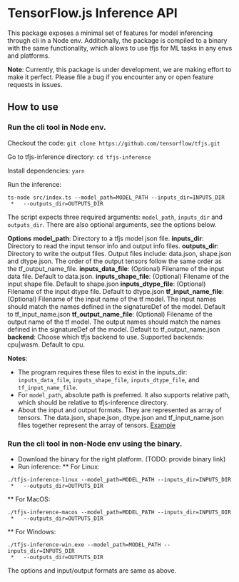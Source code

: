 # TensorFlow.js Inference API

This package exposes a minimal set of features for model inferencing through
cli in a Node env. Additionally, the package is compiled to a binary with the same functionality, which allows to use tfjs for ML tasks in any envs and platforms.

**Note**: Currently, this package is under development, we are making effort to
make it perfect. Please file a bug if you encounter any or open feature requests
in issues.

## How to use

### Run the cli tool in Node env.
Checkout the code: `git clone https://github.com/tensorflow/tfjs.git`

Go to tfjs-inference directory: `cd tfjs-inference`

Install dependencies: `yarn`

Run the inference:
```
ts-node src/index.ts --model_path=MODEL_PATH --inputs_dir=INPUTS_DIR
 *   --outputs_dir=OUTPUTS_DIR
```
The script expects three required arguments: `model_path`, `inputs_dir` and
`outputs_dir`. There are also optional arguments, see the options below.

**Options**
**model_path**: Directory to a tfjs model json file.
**inputs_dir**: Directory to read the input tensor info and output info files.
**outputs_dir**: Directory to write the output files. Output files include:
                 data.json, shape.json and dtype.json. The order of the output
                 tensors follow the same order as the tf_output_name_file.
**inputs_data_file**: (Optional) Filename of the input data file.
                      Default to data.json.
**inputs_shape_file**: (Optional) Filename of the input shape file.
                       Default to shape.json
**inputs_dtype_file**: (Optional) Filename of the input dtype file.
                       Default to dtype.json
**tf_input_name_file**: (Optional) Filename of the input name of the tf model.
                        The input names should match the names defined in the
                        signatureDef of the model.
                        Default to tf_input_name.json
**tf_output_name_file**: (Optional) Filename of the output name of the tf model.
                         The output names should match the names defined in
                         the signatureDef of the model.
                         Default to tf_output_name.json
**backend**: Choose which tfjs backend to use. Supported backends: cpu|wasm.
             Default to cpu.

**Notes**:
* The program requires these files to exist in the inputs_dir:
  `inputs_data_file`, `inputs_shape_file`, `inputs_dtype_file`, and
  `tf_input_name_file`.
* For `model_path`, absolute path is preferred. It also supports relative path,
  which should be relative to tfjs-inference directory.
* About the input and output formats. They are represented as array of tensors.
  The data.json, shape.json, dtype.json and tf_input_name.json files together
  represent the array of tensors. [Example](https://github.com/tensorflow/tfjs/tree/master/tfjs-inference/test_data)

### Run the cli tool in non-Node env using the binary.
* Download the binary for the right platform. (TODO: provide binary link)
* Run inference:
** For Linux:
```
./tfjs-inference-linux --model_path=MODEL_PATH --inputs_dir=INPUTS_DIR
 *   --outputs_dir=OUTPUTS_DIR
```
** For MacOS:
```
./tfjs-inference-macos --model_path=MODEL_PATH --inputs_dir=INPUTS_DIR
 *   --outputs_dir=OUTPUTS_DIR
```
** For Windows:
```
./tfjs-inference-win.exe --model_path=MODEL_PATH --inputs_dir=INPUTS_DIR
 *   --outputs_dir=OUTPUTS_DIR
```

The options and input/output formats are same as above.

